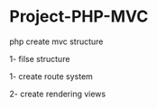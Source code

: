 # Project-PHP-MVC

php create mvc structure

1- filse structure

1- create route system 

2- create rendering views
